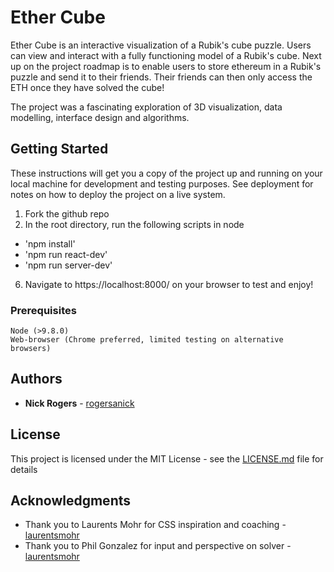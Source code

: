 # Ether Cube

Ether Cube is an interactive visualization of a Rubik's cube puzzle. Users can view and interact with a fully functioning model of a Rubik's cube. Next up on the project roadmap is to enable users to store ethereum in a Rubik's puzzle and send it to their friends. Their friends can then only access the ETH once they have solved the cube!

The project was a fascinating exploration of 3D visualization, data modelling, interface design and algorithms. 

## Getting Started

These instructions will get you a copy of the project up and running on your local machine for development and testing purposes. See deployment for notes on how to deploy the project on a live system.

1. Fork the github repo
2. In the root directory, run the following scripts in node
  - 'npm install'
  - 'npm run react-dev'
  - 'npm run server-dev'
6. Navigate to https://localhost:8000/ on your browser to test and enjoy!

### Prerequisites

```
Node (>9.8.0)
Web-browser (Chrome preferred, limited testing on alternative browsers)

```

## Authors

* **Nick Rogers** - [rogersanick](https://github.com/rogersanick/rubikscubesolver)

## License

This project is licensed under the MIT License - see the [LICENSE.md](LICENSE.md) file for details

## Acknowledgments

* Thank you to Laurents Mohr for CSS inspiration and coaching - [laurentsmohr](https://github.com/laurentsmohr)
* Thank you to Phil Gonzalez for input and perspective on solver - [laurentsmohr](https://github.com/laurentsmohr)
